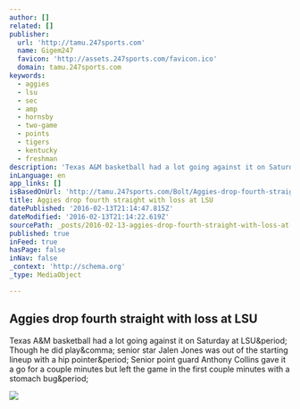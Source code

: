 ```yaml
---
author: []
related: []
publisher:
  url: 'http://tamu.247sports.com'
  name: Gigem247
  favicon: 'http://assets.247sports.com/favicon.ico'
  domain: tamu.247sports.com
keywords:
  - aggies
  - lsu
  - sec
  - amp
  - hornsby
  - two-game
  - points
  - tigers
  - kentucky
  - freshman
description: 'Texas A&M basketball had a lot going against it on Saturday at LSU. Though he did play, senior star Jalen Jones was out of the starting lineup with a hip pointer. Senior point guard Anthony Collins gave it a go for a couple minutes but left the game in the first couple minutes with a stomach bug.'
inLanguage: en
app_links: []
isBasedOnUrl: 'http://tamu.247sports.com/Bolt/Aggies-drop-fourth-straight-with-loss-at-LSU-43680562'
title: Aggies drop fourth straight with loss at LSU
datePublished: '2016-02-13T21:14:47.815Z'
dateModified: '2016-02-13T21:14:22.619Z'
sourcePath: _posts/2016-02-13-aggies-drop-fourth-straight-with-loss-at-lsu.md
published: true
inFeed: true
hasPage: false
inNav: false
_context: 'http://schema.org'
_type: MediaObject

---
```

<article style=""><h1>Aggies drop fourth straight with loss at LSU</h1><p>Texas A&amp;M basketball had a lot going against it on Saturday at LSU&amp;period; Though he did play&amp;comma; senior star Jalen Jones was out of the starting lineup with a hip pointer&amp;period; Senior point guard Anthony Collins gave it a go for a couple minutes but left the game in the first couple minutes with a stomach bug&amp;period;</p><img src="http://s3media.247sports.com/Uploads/Assets/99/466/3466099.jpg" /></article>